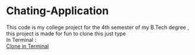 # Chating-Application
This code is my college project for the 4th semester of my B.Tech degree , this project is made for fun to clone this just type <br>
In Terminal :<br>
<a href="git clone https://github.com/geezgod2002/Chating-Application.git"> Clone in Terminal </a>
